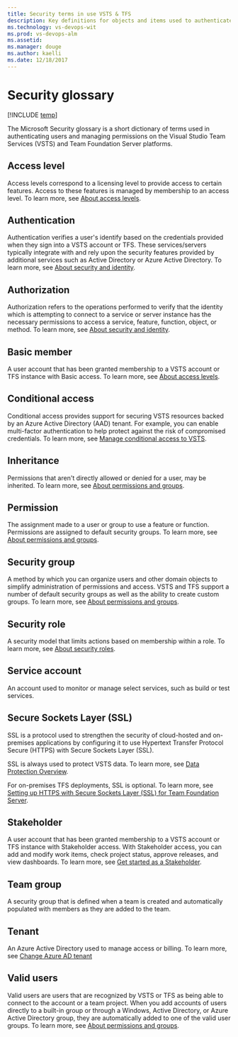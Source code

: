 ```yaml
---
title: Security terms in use VSTS & TFS 
description: Key definitions for objects and items used to authenticate and manage users and groups 
ms.technology: vs-devops-wit
ms.prod: vs-devops-alm
ms.assetid:  
ms.manager: douge
ms.author: kaelli
ms.date: 12/18/2017
---
```

[//]: # (monikerRange: '>= tfs-2013')

# Security glossary

[!INCLUDE [temp](../_shared/version-vsts-tfs-all-versions.md)]

The Microsoft Security glossary is a short dictionary of terms used in authenticating users and managing permissions on the Visual Studio Team Services (VSTS) and Team Foundation Server platforms.   

<!--- 
 
## Access control entries - ACE

## Access control list (ACL)

-->

## Access level 
Access levels correspond to a licensing level to provide access to certain features. Access to these features is managed by membership to an access level. To learn more, see [About access levels](access-levels.md). 

<!---
## Anonymous user
An unauthenticated user of a project. The user is visiting a project and has not signed in to VSTS yet.
-->

## Authentication 

Authentication verifies a user's identify based on the credentials provided when they sign into a VSTS account or TFS. These services/servers typically integrate with and rely upon the security features provided by additional services such as Active Directory or Azure Active Directory. To learn more, see [About security and identity](about-security-identity.md). 

## Authorization
Authorization refers to the operations performed to verify that the identity which is attempting to connect to a service or server instance has the necessary permissions to access a service, feature, function, object, or method. To learn more, see [About security and identity](about-security-identity.md). 

## Basic member 
A user account that has been granted membership to a VSTS account or TFS instance with Basic access. To learn more, see [About access levels](access-levels.md). 


## Conditional access  
Conditional access provides support for securing VSTS resources backed by an Azure Active Directory (AAD) tenant. For example, you can enable multi-factor authentication to help protect against the risk of compromised credentials. To learn more, see [Manage conditional access to VSTS](../accounts/manage-conditional-access.md). 

## Inheritance 

Permissions that aren't directly allowed or denied for a user, may be inherited. To learn more, see [About permissions and groups](about-permissions.md).   

<!---
## Membership 


## Namespace (security)

## Organizational project
Projects that are visible to everyone in the Organization (AAD tenant).
Everyone in the Organization can discover them and perform limited operations.
Admins control who gets to fully contribute.
-->

## Permission  
The assignment made to a user or group to use a feature or function. Permissions are assigned to default security groups. To learn more, see [About permissions and groups](about-permissions.md).   


## Security group 
 
A method by which you can organize users and other domain objects to simplify administration of permissions and access. VSTS and TFS support a number of default security groups as well as the ability to create custom groups. To learn more, see [About permissions and groups](about-permissions.md). 

## Security role 
 
A security model that limits actions based on membership within a role. To learn more, see [About security roles](about-security-roles.md). 

## Service account  

An account used to monitor or manage select services, such as build or test services. 

## Secure Sockets Layer (SSL)

SSL is a protocol used to strengthen the security of cloud-hosted and on-premises applications by configuring it to use Hypertext Transfer Protocol Secure (HTTPS) with Secure Sockets Layer (SSL).

SSL is always used to protect VSTS data. To learn more, see [Data Protection Overview](https://docs.microsoft.com/vsts/articles/team-services-security-whitepaper).

For on-premises TFS deployments, SSL is optional. To learn more, see [Setting up HTTPS with Secure Sockets Layer (SSL) for Team Foundation Server](../tfs-server/admin/setup-secure-sockets-layer.md).


## Stakeholder

A user account that has been granted membership to a VSTS account or TFS instance with Stakeholder access. With Stakeholder access, you can add and modify work items, check project status, approve releases, and view dashboards. To learn more, see [Get started as a Stakeholder](get-started-stakeholder.md).  
 

## Team group  

A security group that is defined when a team is created and automatically populated with members as they are added to the team. 


## Tenant 
An Azure Active Directory used to manage access or billing. To learn more, see [Change Azure AD tenant](../accounts/change-azure-active-directory-vsts-account.md)


<!---
## Token  


## Trace permission
-->

## Valid users

Valid users are users that are recognized by VSTS or TFS as being able to connect to the account or a team project. When you add accounts of users directly to a built-in group or through a Windows, Active Directory, or Azure Active Directory group, they are automatically added to one of the valid user groups. To learn more, see [About permissions and groups](about-permissions.md). 







